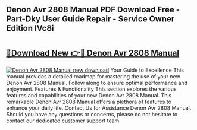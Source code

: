 ## Denon Avr 2808 Manual PDF Download Free - Part-Dky User Guide Repair - Service Owner Edition IVc8i

# <h2><a href="http://bc16248.oget.top/?id=Denon+Avr+2808+Manual">🔗Download New 👉🔴 Denon Avr 2808 Manual</a></h2>

[![Denon Avr 2808 Manual new download](https://i.imgur.com/5g1atiW.png)](http://bc16248.oget.top/?id=Denon+Avr+2808+Manual)
Your Guide to Excellence This manual provides a detailed roadmap for mastering the use of your new Denon Avr 2808 Manual. Follow along to ensure optimal performance and enjoyment. Features & Functionality This section explores the various features and capabilities of your new Denon Avr 2808 Manual. This remarkable Denon Avr 2808 Manual offers a plethora of features to enhance your daily life. Contact Us for Assistance Denon Avr 2808 Manual. Should you have any questions or concerns, please do not hesitate to contact our dedicated customer support team.
